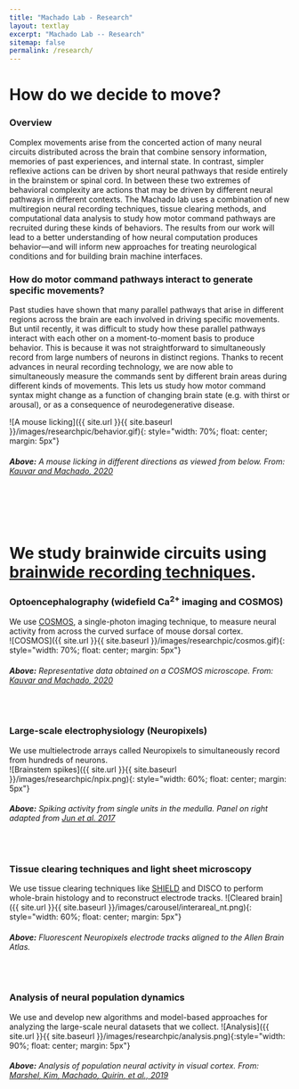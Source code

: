 ```yaml
---
title: "Machado Lab - Research"
layout: textlay
excerpt: "Machado Lab -- Research"
sitemap: false
permalink: /research/
---
```


# How do we decide to move?

### Overview

Complex movements arise from the concerted action of many neural circuits distributed across the brain that combine sensory information, memories of past experiences, and internal state. In contrast, simpler reflexive actions can be driven by short neural pathways that reside entirely in the brainstem or spinal cord. In between these two extremes of behavioral complexity are actions that may be driven by different neural pathways in different contexts. The Machado lab uses a combination of new multiregion neural recording techniques, tissue clearing methods, and computational data analysis to study how motor command pathways are recruited during these kinds of behaviors. The results from our work will lead to a better understanding of how neural computation produces behavior—and will inform new approaches for treating neurological conditions and for building brain machine interfaces.

### How do motor command pathways interact to generate specific movements? 

Past studies have shown that many parallel pathways that arise in different regions across the brain are each involved in driving specific movements. But until recently, it was difficult to study how these parallel pathways interact with each other on a moment-to-moment basis to produce behavior. This is because it was not straightforward to simultaneously record from large numbers of neurons in distinct regions. Thanks to recent advances in neural recording technology, we are now able to simultaneously measure the commands sent by different brain areas during different kinds of movements. This lets us study how motor command syntax might change as a function of changing brain state (e.g. with thirst or arousal), or as a consequence of neurodegenerative disease.

![A mouse licking]({{ site.url }}{{ site.baseurl }}/images/researchpic/behavior.gif){: style="width: 70%; float: center; margin: 5px"}
###### **Above:** A mouse licking in different directions as viewed from below. From: [Kauvar<sup>*</sup> and Machado<sup>*</sup>, 2020](http://timmachado.com/papers/Kauvar-Machado-2020.pdf)

<br><br><br>

# We study brainwide circuits using [brainwide recording techniques](http://timmachado.com/papers/Machado-Kauvar-2022.pdf). 

### Optoencephalography (widefield Ca<sup>2+</sup> imaging and COSMOS)
We use [COSMOS](http://timmachado.com/papers/Machado-Kauvar-2022.pdf), a single-photon imaging technique, to measure neural activity from across the curved surface of mouse dorsal cortex. <br>
![COSMOS]({{ site.url }}{{ site.baseurl }}/images/researchpic/cosmos.gif){: style="width: 70%; float: center; margin: 5px"}
###### **Above:** Representative data obtained on a COSMOS microscope. From: [Kauvar<sup>*</sup> and Machado<sup>*</sup>, 2020](http://timmachado.com/papers/Kauvar-Machado-2020.pdf)
<br>

### Large-scale electrophysiology (Neuropixels)
We use multielectrode arrays called Neuropixels to simultaneously record from hundreds of neurons.
<br>
![Brainstem spikes]({{ site.url }}{{ site.baseurl }}/images/researchpic/npix.png){: style="width: 60%; float: center; margin: 5px"}
###### **Above:** Spiking activity from single units in the medulla. Panel on right adapted from [Jun et al. 2017](https://doi.org/10.1038/nature24636)
<br>

### Tissue clearing techniques and light sheet microscopy
We use tissue clearing techniques like [SHIELD](https://doi.org/10.1038/nbt.4281) and DISCO to perform whole-brain histology and to reconstruct electrode tracks.
![Cleared brain]({{ site.url }}{{ site.baseurl }}/images/carousel/interareal_nt.png){: style="width: 60%; float: center; margin: 5px"}
###### **Above:** Fluorescent Neuropixels electrode tracks aligned to the Allen Brain Atlas.
<br>

### Analysis of neural population dynamics
We use and develop new algorithms and model-based approaches for analyzing the large-scale neural datasets that we collect.
![Analysis]({{ site.url }}{{ site.baseurl }}/images/researchpic/analysis.png){:style="width: 90%; float: center; margin: 5px"}
###### **Above:** Analysis of population neural activity in visual cortex. From: [Marshel<sup>*</sup>, Kim<sup>*</sup>, Machado<sup>*</sup>, Quirin<sup>*</sup>, et al., 2019](http://timmachado.com/papers/Marshel-Kim-Machado-Quirin-2019.pdf)
<br>
